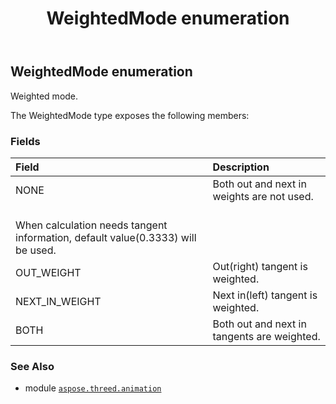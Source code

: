 ﻿---
title: WeightedMode enumeration
second_title: Aspose.3D for Python via .NET API References
description: 
type: docs
weight: 110
url: /python-net/aspose.threed.animation/weightedmode/
is_root: false
---

## WeightedMode enumeration

Weighted mode.



The WeightedMode type exposes the following members:

### Fields
| Field | Description |
| :- | :- |
| NONE | Both out and next in weights are not used.<br/>When calculation needs tangent information, default value(0.3333) will be used. |
| OUT_WEIGHT | Out(right) tangent is weighted. |
| NEXT_IN_WEIGHT | Next in(left) tangent is weighted. |
| BOTH | Both out and next in tangents are weighted. |



### See Also
* module [`aspose.threed.animation`](..)
